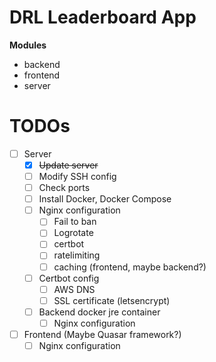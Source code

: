 # DRL Leaderboard App

**Modules**
* backend
* frontend
* server

# TODOs
* [ ] Server
  * [x] ~~Update server~~
  * [ ] Modify SSH config
  * [ ] Check ports
  * [ ] Install Docker, Docker Compose
  * [ ] Nginx configuration
    * [ ] Fail to ban
    * [ ] Logrotate
    * [ ] certbot
    * [ ] ratelimiting
    * [ ] caching (frontend, maybe backend?)
  * [ ] Certbot config
    * [ ] AWS DNS
    * [ ] SSL certificate (letsencrypt)
  * [ ] Backend docker jre container
    * [ ] Nginx configuration 
* [ ] Frontend (Maybe Quasar framework?)
  * [ ] Nginx configuration
